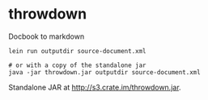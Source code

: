 # throwdown

Docbook to markdown

    lein run outputdir source-document.xml

    # or with a copy of the standalone jar
    java -jar throwdown.jar outputdir source-document.xml

Standalone JAR at <http://s3.crate.im/throwdown.jar>.
